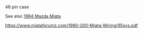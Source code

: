 48 pin case

See also [1994 Mazda Miata](Mazda-Miata-1994)

https://www.miataforumz.com/1990-200-Miata-Wiring/95sys.pdf
